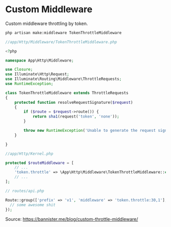 # Custom Middleware

Custom middleware throttling by token.

```bash
php artisan make:middleware TokenThrottleMiddleware
```

```php
//app/Http/Middleware/TokenThrottleMiddleware.php

<?php

namespace App\Http\Middleware;

use Closure;
use Illuminate\Http\Request;
use Illuminate\Routing\Middleware\ThrottleRequests;
use RuntimeException;

class TokenThrottleMiddleware extends ThrottleRequests
{
    protected function resolveRequestSignature($request)
    {
        if ($route = $request->route()) {
            return sha1(request('token', 'none'));
        }

        throw new RuntimeException('Unable to generate the request signature. Route unavailable.');
    }

}
```

```php
//app/Http/Kernel.php

protected $routeMiddleware = [
    // ...
    'token.throttle' => \App\Http\Middleware\TokenThrottleMiddleware::class,
    // ...
];
```

```php
// routes/api.php

Route::group(['prefix' => 'v1', 'middleware' => 'token.throttle:30,1'], function () {
  // some awesome shit
});
```

Source: https://bannister.me/blog/custom-throttle-middleware/
